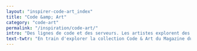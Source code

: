 ```yaml
---
layout: "inspirer-code-art_index"
title: "Code &amp; Art"
category: "code-art"
permalink: "/inspiration/code-art/"
intro: "Des lignes de code et des serveurs. Les artistes explorent des nouvelles formes d'expression pour libérer leur créativité via la technologie. En utilisant le Web comme toile et le code comme matière première, ils tentent de mettre en scène des installations numériques innovantes, interactives et engageantes. Cette collection de démoeuvres est l'occasion d'ouvrir un espace de partage sur le CodeArt et de recenser les devartistes du moment."
text-twtr: "En train d'explorer la collection Code & Art du Magazine du Webdesign"
---
```

